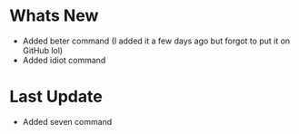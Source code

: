 # Whats New

- Added beter command (I added it a few days ago but forgot to put it on GitHub lol)
- Added idiot command

# Last Update

- Added seven command
